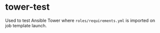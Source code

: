 # tower-test
Used to test Ansible Tower where `roles/requirements.yml` is imported on job template launch.
